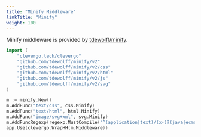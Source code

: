 ```yaml
---
title: "Minify Middleware"
linkTitle: "Minify"
weight: 100
---
```


Minify middleware is provided by [tdewolff/minify](https://github.com/tdewolff/minify).

```go
import (
	"clevergo.tech/clevergo"
	"github.com/tdewolff/minify/v2"
	"github.com/tdewolff/minify/v2/css"
	"github.com/tdewolff/minify/v2/html"
	"github.com/tdewolff/minify/v2/js"
	"github.com/tdewolff/minify/v2/svg"
)
```


```go
m := minify.New()
m.AddFunc("text/css", css.Minify)
m.AddFunc("text/html", html.Minify)
m.AddFunc("image/svg+xml", svg.Minify)
m.AddFuncRegexp(regexp.MustCompile("^(application|text)/(x-)?(java|ecma)script$"), js.Minify)
app.Use(clevergo.WrapHH(m.Middleware))
```
